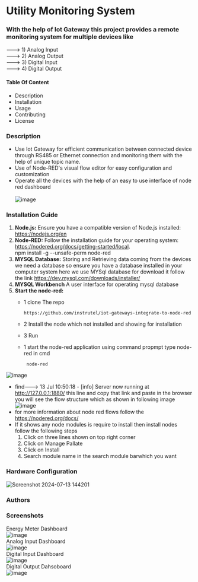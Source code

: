 # Utility Monitoring System 

### With the help of Iot Gateway this project provides a remote monitoring system for multiple devices like  
---> 1) Analog Input  <br/>
---> 2) Analog Output  <br/>
---> 3) Digital Input  <br />
---> 4) Digital Output

#### Table Of Content 
* Description
* Installation
* Usage
* Contributing
* License
  <br />
### Description 
* Use Iot Gateway for efficient communication between connected device through RS485 or Ethernet connection and monitoring them with the help of unique topic name.
* Use of Node-RED's visual flow editor for easy configuration and customization  <br />
* Operate all the devices with the help of an easy to use interface of node red dashboard <br/><br/>
![image](https://github.com/user-attachments/assets/6d78505d-cb15-46a3-bb73-145a6d86cb82)

### Installation Guide
1. **Node.js:** Ensure you have a compatible version of Node.js installed: https://nodejs.org/en
2. **Node-RED:** Follow the installation guide for your operating system: https://nodered.org/docs/getting-started/local.            
   npm install -g --unsafe-perm node-red
3. **MYSQL Database:** Storing and Retrieving data coming from the devices we need a database so ensure you have a database installed in your computer system here we use MYSql database for download it follow the link https://dev.mysql.com/downloads/installer/
4. **MYSQL Workbench** A user interface for operating mysql database
5. **Start the node-red:**
   * 1 clone The repo
   
         https://github.com/instrutel/iot-gateways-integrate-to-node-red
   * 2 Install the node which not installed and showing for installation


    * 3 Run
   * 1 start the node-red application using command propmpt
     type node-red in cmd
     
          node-red
![image](https://github.com/user-attachments/assets/8963f29f-c56d-41e2-9008-5c756b5b7c4b)
 * find---> 13 Jul 10:50:18 - [info] Server now running at http://127.0.0.1:1880/ this line and copy that link and paste in the browser you will see the flow structure which as shown in following image
   ![image](https://github.com/user-attachments/assets/2a48d707-086e-4f2e-a7f2-398ef10d474e)
 * for more information about node red flows follow the https://nodered.org/docs/
 * If it shows any node modules is require to install then install nodes follow the following steps
   1) Click on three lines shown on top right corner
   2) Click on Manage Pallate
   3) Click on Install
   4) Search module name in the search module barwhich you want 
      
### Hardware Configuration
![Screenshot 2024-07-13 144201](https://github.com/user-attachments/assets/6a6bcc49-e67f-4f51-8342-af6b843cc9f9)

### Authors 

### Screenshots
Energy Meter Dashboard <br />
![image](https://github.com/user-attachments/assets/2bd9b9d4-62c9-48f5-b6b8-81bab8b8bd23) <br />
Analog Input Dashboard <br />
![image](https://github.com/user-attachments/assets/8e6c49f9-c9e1-417f-b899-99cf6b4350e3) <br />
Digital Input Dashboard <br />
![image](https://github.com/user-attachments/assets/cb6b118b-3b6f-4d7c-9608-b713cd7df094) <br />
Digital Output Dahsoboard <br />
![image](https://github.com/user-attachments/assets/562cc4d9-ec7f-40ad-ac5c-a0158714d09f) <br />

